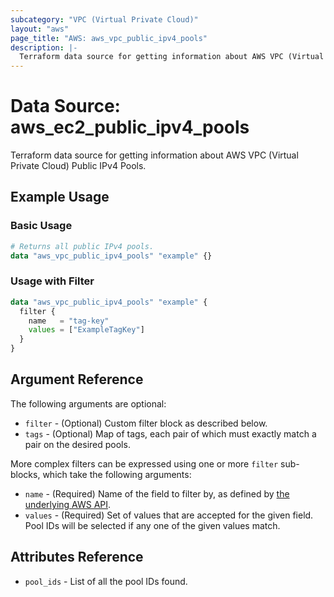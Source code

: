 ```yaml
---
subcategory: "VPC (Virtual Private Cloud)"
layout: "aws"
page_title: "AWS: aws_vpc_public_ipv4_pools"
description: |-
  Terraform data source for getting information about AWS VPC (Virtual Private Cloud) Public IPv4 Pools.
---
```


# Data Source: aws_ec2_public_ipv4_pools

Terraform data source for getting information about AWS VPC (Virtual Private Cloud) Public IPv4 Pools.

## Example Usage

### Basic Usage

```terraform
# Returns all public IPv4 pools.
data "aws_vpc_public_ipv4_pools" "example" {}
```

### Usage with Filter
```terraform
data "aws_vpc_public_ipv4_pools" "example" {
  filter {
    name   = "tag-key"
    values = ["ExampleTagKey"]
  }
}
```

## Argument Reference

The following arguments are optional:

* `filter` - (Optional) Custom filter block as described below.
* `tags` - (Optional) Map of tags, each pair of which must exactly match a pair on the desired pools.

More complex filters can be expressed using one or more `filter` sub-blocks,
which take the following arguments:

* `name` - (Required) Name of the field to filter by, as defined by [the underlying AWS API](https://docs.aws.amazon.com/AWSEC2/latest/APIReference/API_DescribePublicIpv4Pools.html).
* `values` - (Required) Set of values that are accepted for the given field. Pool IDs will be selected if any one of the given values match.

## Attributes Reference

* `pool_ids` - List of all the pool IDs found.
